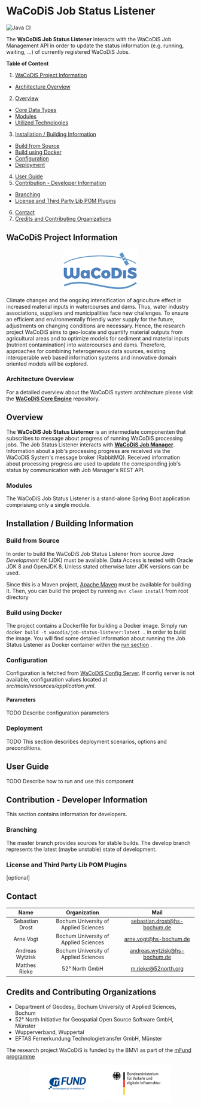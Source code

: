 # WaCoDiS Job Status Listener
![Java CI](https://github.com/WaCoDiS/metadata-connector/workflows/Java%20CI/badge.svg)
  
The **WaCoDiS Job Status Listener** interacts with the WaCoDiS Job Management API in order to update the status information (e.g. running, waiting, ...) of currently registered WaCoDiS Jobs.

**Table of Content**  

1. [WaCoDiS Project Information](#wacodis-project-information)
  * [Architecture Overview](#architecture-overview)
2. [Overview](#overview)
  * [Core Data Types](#core-data-types)
  * [Modules](#modules)
  * [Utilized Technologies](#utilized-technologies)
3. [Installation / Building Information](#installation--building-information)
  * [Build from Source](#build-from-source)
  * [Build using Docker](#build-using-docker)
  * [Configuration](#configuration)
  * [Deployment](#deployment)
4. [User Guide](#user-guide)
5. [Contribution - Developer Information](#contribution---developer-information)
  * [Branching](#branching) 
  * [License and Third Party Lib POM Plugins](#license-and-third-party-lib-pom-plugins)
6. [Contact](#contact)
7. [Credits and Contributing Organizations](#credits-and-contributing-organizations)


## WaCoDiS Project Information
<p align="center">
  <img src="https://raw.githubusercontent.com/WaCoDiS/apis-and-workflows/master/misc/logos/wacodis.png" width="200">
</p>
Climate changes and the ongoing intensification of agriculture effect in increased material inputs in watercourses and dams.
Thus, water industry associations, suppliers and municipalities face new challenges. To ensure an efficient and environmentally
friendly water supply for the future, adjustments on changing conditions are necessary. Hence, the research project WaCoDiS
aims to geo-locate and quantify material outputs from agricultural areas and to optimize models for sediment and material
inputs (nutrient contamination) into watercourses and dams. Therefore, approaches for combining heterogeneous data sources,
existing interoperable web based information systems and innovative domain oriented models will be explored.

### Architecture Overview

For a detailed overview about the WaCoDiS system architecture please visit the 
**[WaCoDiS Core Engine](https://github.com/WaCoDiS/core-engine)** repository.  

## Overview  
The **WaCoDiS Job Status Listerner** is an intermediate componenten that subscribes to message about progress of running WaCoDiS processing jobs. The Job Status Listener interacts with **[WaCoDiS Job Manager](https://github.com/WaCoDiS/job-definition-api)**. Information about a job's processing progress are received via the WaCoDiS System's message broker (RabbitMQ). Received information about processing progress are used to update the corresponding job's status by communication with Job Manager's REST API.
### Modules
The WaCoDiS Job Status Listener is a stand-alone Spring Boot application comprisiung only a single module.

## Installation / Building Information
### Build from Source
In order to build the WaCoDiS Job Status Listener from source _Java Development Kit_ (JDK) must be available. Data Access 
is tested with Oracle JDK 8 and OpenJDK 8. Unless stated otherwise later JDK versions can be used.  

Since this is a Maven project, [Apache Maven](https://maven.apache.org/) must be available for building it. Then, you
can build the project by running `mvn clean install` from root directory

### Build using Docker
The project contains a Dockerfile for building a Docker image. Simply run `docker build -t wacodis/job-status-listener:latest .`
in order to build the image. You will find some detailed information about running the Job Status Listener as Docker container
within the [run section](#using-docker) .

### Configuration
Configuration is fetched from [WaCoDiS Config Server](https://github.com/WaCoDiS/config-server). If config server is not
available, configuration values located at *src/main/resources/application.yml*.   
#### Parameters
TODO
Describe configuration parameters


### Deployment
TODO
This section describes deployment scenarios, options and preconditions.

## User Guide
TODO
Describe how to run and use this component

## Contribution - Developer Information
This section contains information for developers.

### Branching
The master branch provides sources for stable builds. The develop branch represents the latest (maybe unstable) state of development.

### License and Third Party Lib POM Plugins
[optional]

## Contact
|    Name   |   Organization    |    Mail    |
| :-------------: |:-------------:| :-----:|
| Sebastian Drost | Bochum University of Applied Sciences | sebastian.drost@hs-bochum.de |
| Arne Vogt | Bochum University of Applied Sciences | arne.vogt@hs-bochum.de |
| Andreas Wytzisk  | Bochum University of Applied Sciences | andreas.wytzisk@hs-bochum.de |
| Matthes Rieke | 52° North GmbH | m.rieke@52north.org |

## Credits and Contributing Organizations
- Department of Geodesy, Bochum University of Applied Sciences, Bochum
- 52° North Initiative for Geospatial Open Source Software GmbH, Münster
- Wupperverband, Wuppertal
- EFTAS Fernerkundung Technologietransfer GmbH, Münster

The research project WaCoDiS is funded by the BMVI as part of the [mFund programme](https://www.bmvi.de/DE/Themen/Digitales/mFund/Ueberblick/ueberblick.html)  
<p align="center">
  <img src="https://raw.githubusercontent.com/WaCoDiS/apis-and-workflows/master/misc/logos/mfund.jpg" height="100">
  <img src="https://raw.githubusercontent.com/WaCoDiS/apis-and-workflows/master/misc/logos/bmvi.jpg" height="100">
</p>

